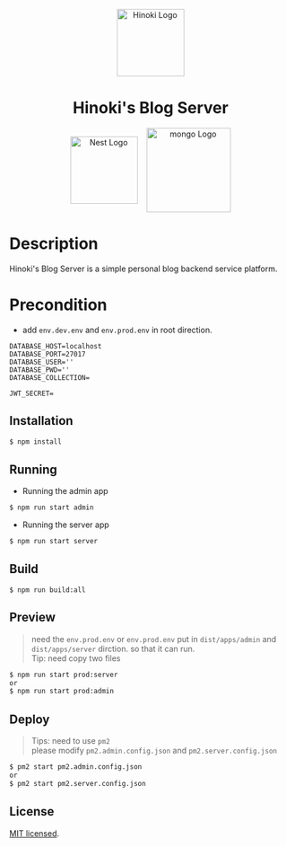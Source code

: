 <p align="center">
  <a href="http://nestjs.com/" target="blank"><img src="https://hinoki-su-github-io.vercel.app/static/Hinoki_logo.png" width="120" alt="Hinoki Logo" /></a>
</p>
<h1 align="center">
 Hinoki's Blog Server
</h1>

<p align="center">
  <a href="http://nestjs.com/" target="blank"><img src="https://nestjs.com/img/logo_text.svg" width="120" alt="Nest Logo" valign="middle"/></a> &nbsp;&nbsp;
  <a href="https://www.mongodb.com/" target="blank"><img src="https://webimages.mongodb.com/_com_assets/cms/kuyjf3vea2hg34taa-horizontal_default_slate_blue.svg?auto=format%252Ccompress"  width="150" alt="mongo Logo" valign="middle" /></a>
</p>

# Description

Hinoki's Blog Server is a simple personal blog backend service platform.

# Precondition

- add `env.dev.env` and `env.prod.env` in root direction.

```
DATABASE_HOST=localhost
DATABASE_PORT=27017
DATABASE_USER=''
DATABASE_PWD=''
DATABASE_COLLECTION=

JWT_SECRET=
```

## Installation

```bash
$ npm install
```

## Running

- Running the admin app

```bash
$ npm run start admin
```

- Running the server app

```bash
$ npm run start server
```

## Build

```
$ npm run build:all
```

## Preview

> need the `env.prod.env` or `env.prod.env` put in `dist/apps/admin` and `dist/apps/server` dirction. so that it can run.  
> Tip: need copy two files

```bash
$ npm run start prod:server
or
$ npm run start prod:admin
```

## Deploy

> Tips: need to use `pm2`  
> please modify `pm2.admin.config.json` and `pm2.server.config.json`

```bash
$ pm2 start pm2.admin.config.json
or
$ pm2 start pm2.server.config.json
```

## License

[MIT licensed](LICENSE).
